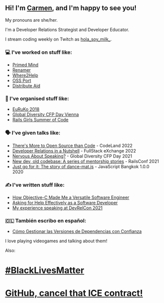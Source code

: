 ## Hi! I'm [Carmen](https://ramonh.dev/card), and I'm happy to see you!

My pronouns are she/her.

I'm a Developer Relations Strategist and Developer Educator.

I stream coding weekly on Twitch as [hola_soy_milk_](https://twitch.tv/hola_soy_milk_).

### 💻 I've worked on stuff like:

- [Primed Mind](https://primedmind.com/)
- [Renamer](https://renamer.com/)
- [Where2Help](https://where2help.wien/)
- [OSS Port](https://www.oss-port.com/)
- [Distribute Aid](https://distributeaid.org)

### 👥 I've organised stuff like:

- [EuRuKo 2018](https://2018.euruko.org/)
- [Global Diversity CFP Day Vienna](https://www.globaldiversitycfpday.com/)
- [Rails Girls Summer of Code](https://railsgirlssummerofcode.com)

### 🗣️ I've given talks like:

- [There's More to Open Source than Code](https://www.youtube.com/watch?v=9y5CYVr78g0) - CodeLand 2022
- [Developer Relations in a Nutshell](https://www.youtube.com/watch?v=HtK8Y8CzdY0) - FullStack eXchange 2022
- [Nervous About Speaking?](https://www.youtube.com/watch?v=3eea-AzrWpk) - Global Diversity CFP Day 2021
- [New dev, old codebase: A series of mentorship stories](https://www.youtube.com/watch?v=xqcAUN31qvQ) - RailsConf 2021
- [Just go for it: The story of dance-mat.js](https://www.youtube.com/watch?v=4t2NrVkov7s) - JavaScript Bangkok 1.0.0 2020

### ✍️ I've written stuff like:

<!-- BLOG-POST-LIST:START -->
- [How Objective-C Made Me a Versatile Software Engineer](https://carmenh.dev/2023/04/20/objective-c-versatility/)
- [Asking for Help Effectively as a Software Developer](https://carmenh.dev/2022/11/13/asking-for-help/)
- [My experience speaking at DevRelCon 2021](https://carmenh.dev/2021/11/15/devrelcon-2021/)
<!-- BLOG-POST-LIST:END -->

### 🇨🇱 También escribo en español:

- [Cómo Gestionar las Versiones de Dependencias con Confianza](https://www.escuelafrontend.com/articulos/gestionar-versiones-dependencias)

I love playing videogames and talking about them!

Also:

# [#BlackLivesMatter](https://blacklivesmatter.com/)

# [GitHub, cancel that ICE contract!](https://github.com/drop-ice/dear-github-2.0)
